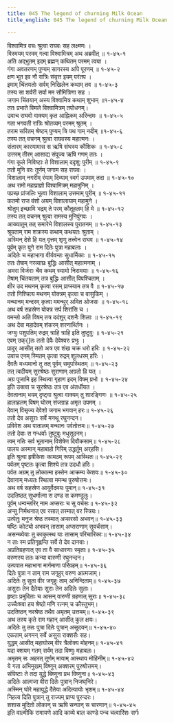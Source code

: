 ```yaml
---
title: 045 The legend of churning Milk Ocean
title_english: 045 The legend of churning Milk Ocean

---
```

विश्वामित्र वचः श्रुत्वा राघवः सह लक्ष्मणः ।  
विस्मयम् परमम् गत्वा विश्वामित्रम् अथ अब्रवीत् ॥ १-४५-१  
अति अद्भुतम् इदम् ब्रह्मन् कथितम् परमम् त्वया ।  
गंगा अवतरणम् पुण्यम् सागरस्य अपि पूरणम् ॥ १-४५-२  
क्षण भूत इव नौ रात्रिः संवृत्त इयम् परंतप ।  
इमाम् चिंतयतोः सर्वम् निखिलेन कथाम् तव ॥ १-४५-३  
तस्य सा शर्वरी सर्वा मम सौमित्रिणा सह ।  
जगाम चिंतयान् अस्य विश्वामित्र कथाम् शुभाम् ॥१-४५-४  
ततः प्रभाते विमले विश्वामित्रम् तपोधनम्।  
उवाच राघवो वाक्यम् कृत आह्निकम् अरिन्दमः ॥ १-४५-५  
गता भगवती रात्रिः श्रोतव्यम् परमम् श्रुतम् ।  
तराम सरितम् श्रेष्टम् पुण्यम् त्रि पथ गाम् नदीम् ॥१-४५-६  
तस्य तत् वचनम् श्रुत्वा राघवस्य महात्मनः ।  
संतारम् कारयामास स ऋषि संघस्य कौशिकः ॥ १-४५-८  
उत्तरम् तीरम् आसाद्य संपूज्य ऋषि गणम् ततः ।  
गंगा कूले निविष्टाः ते विशालाम् ददृशुः पुरीम् ॥ १-४५-९  
ततो मुनि वरः तूर्णम् जगाम सह राघवः ।  
विशालाम् नगरीम् रंयाम् दिव्याम् स्वर्ग उपमाम् तदा ॥ १-४५-१०  
अथ रामो महाप्राज्ञो विश्वामित्रम् महामुनिम् ।  
पप्रच्छ प्रांजलिः भूत्वा विशालाम् उत्तमाम् पुरीम् ॥ १-४५-११  
कतमो राज वंशो अयम् विशालायाम् महामुने ।  
श्रोतुम् इच्छामि भद्रम् ते परम् कौतूहलम् हि मे ॥ १-४५-१२  
तस्य तत् वचनम् श्रुत्वा रामस्य मुनिपुंगवः ।  
आख्यातुम् तत् समारेभे विशालस्य पुरातनम् ॥ १-४५-१३  
श्रूयताम् राम शक्रस्य कथाम् कथयतः श्रुताम् ।  
अस्मिन् देशे हि यत् वृत्तम् शृणु तत्त्वेन राघव ॥ १-४५-१४  
पूर्वम् कृत युगे राम दितेः पुत्रा महाबलाः ।  
अदितेः च महाभागा वीर्यवन्तः सुधार्मिकाः ॥ १-४५-१५  
ततः तेषाम् नरव्याघ्रः बुद्धिः आसीत् महात्मनाम् ।  
अमरा विर्जराः चैव कथम् स्यामो निरामयाः ॥ १-४५-१६  
तेषाम् चिंतयताम् तत्र बुद्धिः आसीत् विपश्चिताम् ।  
क्षीर उद मथनम् कृत्वा रसम् प्राप्स्याम तत्र वै ॥ १-४५-१७  
ततो निश्चित्य मथनम् योक्त्रम् कृत्वा च वासुकिम् ।  
मन्थानम् मन्दरम् कृत्वा ममन्थुर् अमित ओजसः ॥ १-४५-१८  
अथ वर्ष सहस्रेण योक्त्र सर्प शिरांसि च ।  
वमन्तो अति विषम् तत्र ददंशुर् दशनैः शिलाः ॥ १-४५-१९  
अथ देवा महादेवम् शंकरम् शरणार्थ्तिनः ।  
जग्मुः पशुपतिम् रुद्रम् त्राहि त्राहि इति तुष्टुवुः ॥ १-४५-२१  
एवम् उक्{]तः ततो देवैः देवेश्वरः प्रभुः ।  
प्रादुर् आसीत् ततो अत्र एव शंख चक्र धरो हरिः ॥ १-४५-२२  
उवाच एनम् स्मितम् कृत्वा रुद्रम् शूलधरम् हरिः ।  
दैवतैः मध्यमानो तु तत् पूर्वम् समुपस्थितम् ॥ १-४५-२३  
तत् त्वदीयम् सुरश्रेष्ठः सुराणाम् अग्रतो हि यत् ।  
अग्र पूजामि इह स्थित्वा गृहाण इदम् विषम् प्रभो ॥ १-४५-२४  
इति उक्त्वा च सुरश्रेष्ठः तत्र एव अंतर्धीयत ।  
देवतानाम् भयम् दृष्ट्वा श्रुत्वा वाक्यम् तु शारङ्गिणः ॥ १-४५-२५  
हालाहलम् विषम् घोरम् संजग्राह अमृत उपमम् ।  
देवान् विसृज्य देवेशो जगाम भगवान् हरः॥ १-४५-२६  
ततो देव असुराः सर्वे मनथू रघुनन्दन।  
प्रविवेश अथ पातालम् मन्थानः पर्वतोत्तमः॥ १-४५-२७  
ततो देवाः स गन्धर्वाः तुष्टुवुः मधुसूदनम्।  
त्वम् गतिः सर्व भूतानाम् विशेषेण दिवौकसाम्॥ १-४५-२८  
पालय अस्मान् महाबाहो गिरिम् उद्धर्तुम् अर्‌हसि।  
इति श्रुत्वा हृषीकेशः कामठम् रूपम् आस्थितः॥ १-४५-२९  
पर्वतम् पृष्टतः कृत्वा शिश्ये तत्र उदधौ हरिः।  
पर्वत अग्रम् तु लोकात्मा हस्तेन आक्रम्य केशवः॥ १-४५-३०  
देवानाम् मध्यतः स्थित्वा ममन्थ पुरुषोत्तमः।  
अथ वर्ष सहस्रेण आयुर्वेदमयः पुमान्॥ १-४५-३१  
उदतिष्ठत् सुधर्मात्मा स दण्ड स कमण्दुलुः।  
पूर्वम् धन्वन्तरिर् नाम अप्सराः च सु वर्चसः॥ १-४५-३२  
अप्सु निर्मथनात् एव रसात् तस्मात् वर स्त्रियः।  
उत्पेतुः मनुज श्रेष्ठ तस्मात् अप्सरसो अभवन्॥ १-४५-३३  
षष्टिः कोट्यो अभवन् तासाम् अप्सराणाम् सुवर्चसाम्।  
असन्ख्येयाः तु काकुत्स्थ याः तासाम् परिचारिकाः॥ १-४५-३४  
न ताः स्म प्रतिगृह्णन्ति सर्वे ते देव दानवाः।  
अप्रतिग्रहणात् एव ता वै साधारणाः स्मृताः॥ १-४५-३५  
वरुणस्य ततः कन्या वारुणी रघुनन्दन।  
उत्पपात महाभागा मार्गमाणा परिग्रहम्॥ १-४५-३६  
दितेः पुत्रा न ताम् राम जगृहुर् वरुण आत्मजाम्।  
अदितेः तु सुता वीर जगृहुः ताम् अनिन्दिताम्॥ १-४५-३७  
असुराः तेन दैतेयाः सुराः तेन अदितेः सुताः।  
हृष्टाः प्रमुदिताः च आसन् वारुणी ग्रहणात् सुराः॥ १-४५-३८  
उच्चैःश्रवा हय श्रेष्ठो मणि रत्नम् च कौस्तुभम्।  
उदतिष्ठन् नरश्रेष्ठ तथैव अमृतम् उत्तमम्॥ १-४५-३९  
अथ तस्य कृते राम महान् आसीत् कुल क्षयः।  
अदितेः तु ततः पुत्रा दितेः पुत्रान् असूदयन्॥ १-४५-४०  
एकताम् अगमन् सर्वे असुरा राक्शसैः सह।  
युद्धम् आसीत् महाघोरम् वीर त्रैलोक्य मोहनम्॥ १-४५-४१  
यदा क्शयम् गतम् सर्वम् तदा विष्णुः महाबलः।  
अमृतम् सः अहरत् तूर्णम् मायाम् आस्थाय मोहिनीम्॥ १-४५-४२  
ये गता अभिमुखम् विष्णुम् अक्शरम् पुरुषोत्तमम्।  
संपिष्टाः ते तदा युद्धे बिष्णुना प्रभ विष्णुना॥ १-४५-४३  
अदितेः आत्मजा वीरा दितेः पुत्रान् निजघ्‌निरे।  
अस्मिन् घोरे महायुद्धे दैतेया अदित्यायोः भृशम्॥ १-४५-४४  
निहत्य दिति पुत्रान् तु राज्यम् प्राप्य पुरन्दरः।  
शशास मुदितो लोकान् स ऋषि सन्घान् स चारणान्॥ १-४५-४५  
इति वाल्मीकि रामायणे आदि काव्ये बाल काण्डे पन्च चत्वारिंशः सर्गः